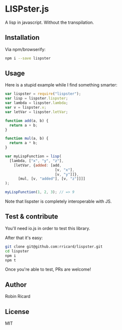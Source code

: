# LISPster.js

A lisp in javascript. Without the transpilation.

## Installation

Via npm/browserify:

```sh
npm i --save lispster
```

## Usage

Here is a stupid example while I find something smarter:

```js
var lispster = require("lispster");
var lisp = lispster.lispster;
var lambda = lispster.lambda;
var v = lispster.v;
var letVar = lispster.letVar;

function add(a, b) {
  return a + b;
}

function mul(a, b) {
  return a * b;
}

var myLispFunction = lisp(
  [lambda, ["x", "y", "z"],
    [letVar, {added: [add,
                       [v, "x"],
                       [v, "y"]]},
      [mul, [v, "added"], [v, "z"]]]]
);

myLispFunction(1, 2, 3); // => 9
```

Note that lispster is completely interoperable with JS.

## Test & contribute

You'll need io.js in order to test this library.

After that it's easy:

```sh
git clone git@github.com:rricard/lispster.git
cd lispster
npm i
npm t
```

Once you're able to test, PRs are welcome!

## Author

Robin Ricard

## License

MIT
